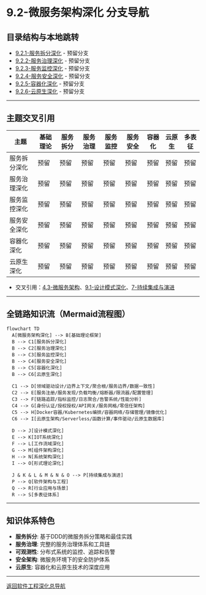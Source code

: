 # 9.2-微服务架构深化 分支导航

## 目录结构与本地跳转
- [9.2.1-服务拆分深化](9.2.1-服务拆分深化.md) - 预留分支
- [9.2.2-服务治理深化](9.2.2-服务治理深化.md) - 预留分支
- [9.2.3-服务监控深化](9.2.3-服务监控深化.md) - 预留分支
- [9.2.4-服务安全深化](9.2.4-服务安全深化.md) - 预留分支
- [9.2.5-容器化深化](9.2.5-容器化深化.md) - 预留分支
- [9.2.6-云原生深化](9.2.6-云原生深化.md) - 预留分支

---

## 主题交叉引用
| 主题      | 基础理论 | 服务拆分 | 服务治理 | 服务监控 | 服务安全 | 容器化 | 云原生 | 多表征 |
|-----------|----------|----------|----------|----------|----------|--------|--------|--------|
| 服务拆分深化| 预留     | 预留     | 预留     | 预留     | 预留     | 预留   | 预留   | 预留   |
| 服务治理深化| 预留     | 预留     | 预留     | 预留     | 预留     | 预留   | 预留   | 预留   |
| 服务监控深化| 预留     | 预留     | 预留     | 预留     | 预留     | 预留   | 预留   | 预留   |
| 服务安全深化| 预留     | 预留     | 预留     | 预留     | 预留     | 预留   | 预留   | 预留   |
| 容器化深化| 预留      | 预留     | 预留     | 预留     | 预留     | 预留   | 预留   | 预留   |
| 云原生深化| 预留      | 预留     | 预留     | 预留     | 预留     | 预留   | 预留   | 预留   |

- 交叉引用：[4.3-微服务架构](../4-软件架构与工程/4.3-微服务架构/README.md)、[9.1-设计模式深化](../9.1-设计模式深化/README.md)、[7-持续集成与演进](../7-持续集成与演进/README.md)

---

## 全链路知识流（Mermaid流程图）
```mermaid
flowchart TD
  A[微服务架构深化] --> B[基础理论框架]
  B --> C1[服务拆分深化]
  B --> C2[服务治理深化]
  B --> C3[服务监控深化]
  B --> C4[服务安全深化]
  B --> C5[容器化深化]
  B --> C6[云原生深化]
  
  C1 --> D[领域驱动设计/边界上下文/聚合根/服务边界/数据一致性]
  C2 --> E[服务注册/服务发现/负载均衡/熔断器/限流器/配置管理]
  C3 --> F[链路追踪/指标监控/日志聚合/告警系统/性能分析]
  C4 --> G[身份认证/授权授权/API网关/服务网格/零信任架构]
  C5 --> H[Docker容器/Kubernetes编排/容器网络/存储管理/镜像优化]
  C6 --> I[云原生架构/Serverless/函数计算/事件驱动/云原生数据库]
  
  D --> J[设计模式深化]
  E --> K[IOT系统深化]
  F --> L[工作流域深化]
  G --> M[组件架构深化]
  H --> N[系统架构深化]
  I --> O[形式理论深化]
  
  J & K & L & M & N & O --> P[持续集成与演进]
  P --> Q[软件架构与工程]
  Q --> R[行业应用与场景]
  R --> S[多表征体系]
```

---

## 知识体系特色
- **服务拆分**: 基于DDD的微服务拆分策略和最佳实践
- **服务治理**: 完整的服务治理体系和工具链
- **可观测性**: 分布式系统的监控、追踪和告警
- **安全架构**: 微服务环境下的安全防护体系
- **云原生**: 容器化和云原生技术的深度应用

---

[返回软件工程深化总导航](../README.md) 